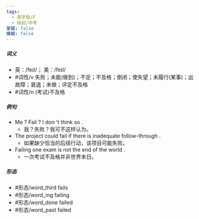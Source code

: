 ```yaml
---
tags:
  - 首字母/F
  - 级别/中考
掌握: false
模糊: false
---
```

##### 词义
- 英：/feɪl/； 美：/feɪl/
- #词性/v  失败；未能(做到)；不足；不及格；倒闭；使失望；未履行(某事)；出故障；衰退；未做；评定不及格
- #词性/n  (考试)不及格
##### 例句
- Me ? Fail ? I don 't think so .
	- 我？失败？我可不这样认为。
- The project could fail if there is inadequate follow-through .
	- 如果缺少恰当的后续行动，该项目可能失败。
- Failing one exam is not the end of the world .
	- 一次考试不及格并非世界末日。
##### 形态
- #形态/word_third fails
- #形态/word_ing failing
- #形态/word_done failed
- #形态/word_past failed
